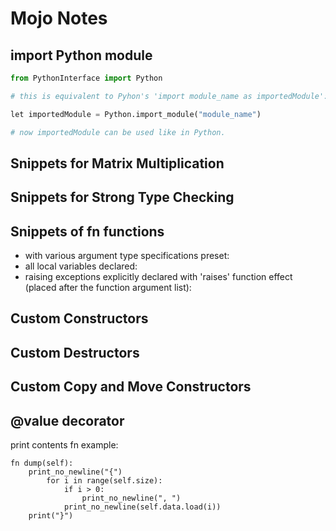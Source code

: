 # Mojo Notes

## import Python module

``` python
from PythonInterface import Python

# this is equivalent to Pyhon's 'import module_name as importedModule':

let importedModule = Python.import_module("module_name")

# now importedModule can be used like in Python.

```

## Snippets for Matrix Multiplication

## Snippets for Strong Type Checking

## Snippets of fn functions

- with various argument type specifications preset:
- all local variables declared:
- raising exceptions explicitly declared with 'raises' function effect (placed after the function argument list):

## Custom Constructors

## Custom Destructors

## Custom Copy and Move Constructors

## @value decorator

print contents fn example:

```mojo
fn dump(self):
    print_no_newline("{")
        for i in range(self.size):
            if i > 0:
                print_no_newline(", ")
            print_no_newline(self.data.load(i))
    print("}")
```
